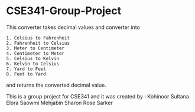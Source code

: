 # CSE341-Group-Project

This converter takes decimal values and converter into 

    1. Celsius to Fahrenheit
    2. Fahrenheit to Celsius
    3. Meter to Centimeter
    4. Centimeter to Meter
    5. Celsius to Kelvin
    6. Kelvin to Celsius
    7. Yard to Feet
    8. Feet to Yard
    
and returns the converted decimal value.

This is a group project for CSE341 
and it was created by :
Kohinoor Sultana Elora
Saowmi Mehjabin
Sharon Rose Sarker 
